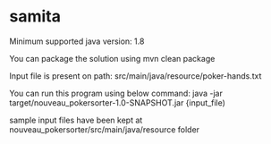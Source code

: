 # samita
Minimum supported java version: 1.8
 
You can package the solution using 
mvn clean package
 
Input file is present on path: 
src/main/java/resource/poker-hands.txt
 
You can run this program using below command:
java -jar target/nouveau_pokersorter-1.0-SNAPSHOT.jar   {input_file)

sample input files have been kept at nouveau_pokersorter/src/main/java/resource folder
